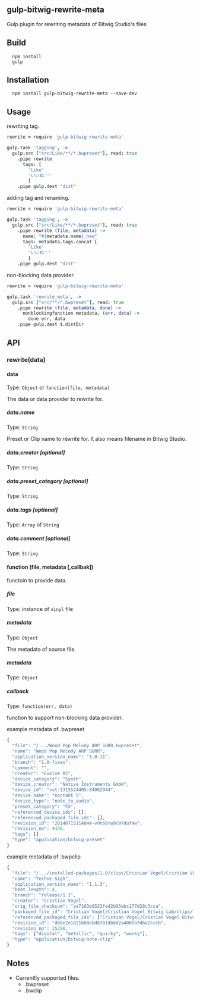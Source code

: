 ## gulp-bitwig-rewrite-meta

Gulp plugin for rewriting metadata of Bitwig Studio's files

## Build
```
  npm install
  gulp
```

## Installation
```
  npm install gulp-bitwig-rewrite-meta --save-dev
```

## Usage

rewriting tag.
```coffeescript
rewrite = require 'gulp-bitwig-rewrite-meta'

gulp.task 'tagging', ->
  gulp.src ["src/Like/**/*.bwpreset"], read: true
    .pipe rewrite
      tags: [
        'Like'
        'いいね！'
        ]
    .pipe gulp.dest "dist"
```

adding tag and renaming.
```coffeescript
rewrite = require 'gulp-bitwig-rewrite-meta'

gulp.task 'tagging', ->
  gulp.src ["src/Like/**/*.bwpreset"], read: true
    .pipe rewrite (file, metadata) ->
      name: "#{metadata.name}_new"
      tags: metadata.tags.concat [
        'Like'
        'いいね！'
        ]
    .pipe gulp.dest "dist"
```

non-blocking data provider.
```coffeescript
rewrite = require 'gulp-bitwig-rewrite-meta'

gulp.task 'rewrite_meta', ->
  gulp.src ["src/**/*.bwpreset"], read: true
    .pipe rewrite (file, metadata, done) ->
      nonblockingfunction metadata, (err, data) ->
        done err, data
    .pipe gulp.dest $.distDir
```

## API

### rewrite(data)

#### data
Type: `Object` or `function(file, metadata)`

The data or data provider to rewrite for.

##### data.name
Type: `String`

Preset or Clip name to rewrite for. It also means filename in Bitwig Studio.

##### data.creator [optional]
Type: `String`

##### data.preset_category [optional]
Type: `String`

##### data.tags [optional]
Type: `Array` of `String`

##### data.comment [optional]
Type: `String`

#### function (file, metadata [,callbak])
functoin to provide data.

##### file
Type: instance of `vinyl` file

##### metadata
Type: `Object`

The metadata of source file.

##### metadata
Type: `Object`

##### callback
Type: `function(err, data)`

function to support non-blocking data provider.

example metadata of .bwpreset
```javascript
{
  "file": "/.../Wood Pop Melody ARP SURR.bwpreset",
  "name": "Wood Pop Melody ARP SURR",
  "application_version_name": "1.0.11",
  "branch": "1.0-fixes",
  "comment": "",
  "creator": "Evolve R2",
  "device_category": "Synth",
  "device_creator": "Native Instruments GmbH",
  "device_id": "vst:1315524405:84082944",
  "device_name": "Kontakt 5",
  "device_type": "note_to_audio",
  "preset_category": "FX",
  "referenced_device_ids": [],
  "referenced_packaged_file_ids": [],
  "revision_id": "20140715114044-v9t60rw9c97duf4w",
  "revision_no": 4430,
  "tags": [],
  "type": "application/bitwig-preset"
}
```

example metadata of .bwpclip
```javascript
{
  "file": "/.../installed-packages/1.0/clips/Cristian Vogel/Cristian Vogel Bitwig Lab/Techne Sigh.bwclip",
  "name": "Techne Sigh",
  "application_version_name": "1.1.3",
  "beat_length": 4,
  "branch": "release/1.1",
  "creator": "Cristian Vogel",
  "orig_file_checksum": "aa7163e9523fed2b95ebc177d28c3cca",
  "packaged_file_id": "Cristian Vogel/Cristian Vogel Bitwig Lab/clips/Techne Sigh.bwclip",
  "referenced_packaged_file_ids": ["Cristian Vogel/Cristian Vogel Bitwig Lab/samples/Custom Waves 4096/lo pulse ems.wav"],
  "revision_id": "d68e2e1d21660ebd6781db8d2a408fa7dba2cccb",
  "revision_no": 25290,
  "tags": ["digital", "metallic", "quirky", "wonky"],
  "type": "application/bitwig-note-clip"
}
```

## Notes

- Currentlly supported files.
  - .bwpreset
  - .bwclip
